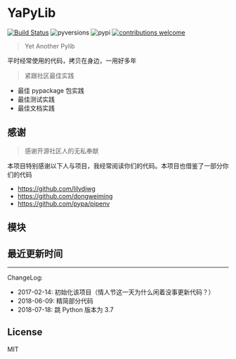 # YaPyLib

[![Build Status](https://travis-ci.org/twocucao/YaPyLib.svg?branch=master)](https://travis-ci.org/twocucao/YaPyLib)
![pyversions](https://img.shields.io/badge/python%20-3.6%2B-blue.svg)
![pypi](https://img.shields.io/pypi/v/nine.svg)
[![contributions welcome](https://img.shields.io/badge/contributions-welcome-ff69b4.svg)](https://github.com/twocucao/YaPyLib/issues)

> Yet Another Pylib

平时经常使用的代码，拷贝在身边，一用好多年

> 紧跟社区最佳实践

- 最佳 pypackage 包实践
- 最佳测试实践
- 最佳文档实践

## 感谢

> 感谢开源社区人的无私奉献

本项目特别感谢以下人与项目，我经常阅读你们的代码。本项目也借鉴了一部分你们的代码

 - https://github.com/lilydjwg
 - https://github.com/dongweiming
 - https://github.com/pypa/pipenv

## 模块

## 最近更新时间

---
ChangeLog:
 - 2017-02-14: 初始化该项目（情人节这一天为什么闲着没事更新代码？）
 - 2018-06-09: 精简部分代码
 - 2018-07-18: 跳 Python 版本为 3.7

## License

MIT


